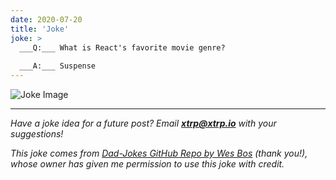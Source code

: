 ```yaml
---
date: 2020-07-20
title: 'Joke'
joke: >
  ___Q:___ What is React's favorite movie genre?
  
  ___A:___ Suspense
---
```


![Joke Image](https://private.xtrp.io/projects/DailyDeveloperJokes/public_image_server/images/5e125964dfaa7.png)

---
*Have a joke idea for a future post? Email **[xtrp@xtrp.io](mailto:xtrp@xtrp.io)** with your suggestions!*

*This joke comes from [Dad-Jokes GitHub Repo by Wes Bos](https://github.com/wesbos/dad-jokes) (thank you!), whose owner has given me permission to use this joke with credit.*

<!-- 
Joke text:
**Q:** What is React's favorite movie genre?

**A:** Suspense
 -->

